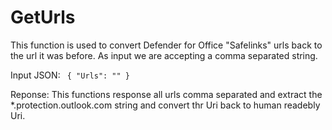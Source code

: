 # GetUrls
This function is used to convert Defender for Office "Safelinks" urls back to the url it was before. As input we are accepting a comma separated string.


Input JSON: `
{
    "Urls": ""
}`

Reponse:
This functions response all urls comma separated and extract the *.protection.outlook.com string and convert thr Uri back to human readebly Uri.